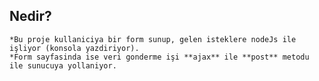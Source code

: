 ## Nedir?
	*Bu proje kullaniciya bir form sunup, gelen isteklere nodeJs ile işliyor (konsola yazdiriyor).
	*Form sayfasinda ise veri gonderme işi **ajax** ile **post** metodu ile sunucuya yollaniyor.
	